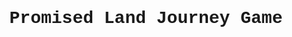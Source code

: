 <!DOCTYPE html>
<html>
    <head>
        <h1 style="font-family:'Courier New', Courier, monospace; text-align: center;">Promised Land Journey Game</h1>
        <script src="https://code.jquery.com/jquery-3.6.0.min.js" integrity="sha256-/xUj+3OJU5yExlq6GSYGSHk7tPXikynS7ogEvDej/m4=" crossorigin="anonymous"></script>
        <script src="https://cdnjs.cloudflare.com/ajax/libs/jquery-csv/1.0.11/jquery.csv.min.js"></script>
        <style media='screen' type='text/css'>
            @font-face {font-family: balbeer;src: url('fonts/Balbeer-Rustic.ttf');font-weight:400;font-weight:normal;}
            @font-face {font-family: bali;src: url('fonts/BALI\ TOLAK\ REKLAMASI.ttf');font-weight:400;font-weight:normal;}
            @font-face {font-family: balloon;src: url('fonts/Balloon\ Pops.ttf');font-weight:400;font-weight:normal;}
            @font-face {font-family: barnacle;src: url('fonts/Barnacle\ Boy\ Font\ by\ 7NTypes.otf');font-weight:400;font-weight:normal;}
            @font-face {font-family: barthowheel;src: url('fonts/Barthowheel\ Regular.ttf');font-weight:400;font-weight:normal;}
            @font-face {font-family: bavaria;src: url('fonts/Bavaria.ttf');font-weight:400;font-weight:normal;}
      </style>
        <script type="text/javascript" src="phaser.min.js"></script>
        <script type="text/javascript" src="gameState.js"></script>
        <script type="text/javascript" src="loadingScene.js"></script>
        <script type="text/javascript" src="menuScene.js"></script>
        <script type="text/javascript" src="tempInputScene.js"></script>
        <script type="text/javascript" src="hostScene.js"></script>
        <script type="text/javascript" src="joinScene.js"></script>
        <script type="text/javascript" src="triviaScene.js"></script>
        <script type="text/javascript" src="correctScene.js"></script>
        <script type="text/javascript" src="incorrectScene.js"></script>
        <script type="text/javascript" src="questions.js"></script>
        <script type="text/javascript" src="newStageScene.js"></script>
        <script type="text/javascript" src="nextPlayerScene.js"></script>
        <script type="text/javascript" src="storyLineScene.js"></script>
        <script type="text/javascript" src="victoryScene.js"></script>
        <script type="text/javascript" src="game.js"></script>
        <div id='mygame'></div> 
    </head>
    <body>
        <div style="font-family:balbeer; position:absolute; left:-1000px; visibility:hidden;">.</div>
        <div style="font-family:bali; position:absolute; left:-1000px; visibility:hidden;">.</div>
        <div style="font-family:balloon; position:absolute; left:-1000px; visibility:hidden;">.</div>
        <div style="font-family:barnacle; position:absolute; left:-1000px; visibility:hidden;">.</div>
        <div style="font-family:barthowheel; position:absolute; left:-1000px; visibility:hidden;">.</div>
        <div style="font-family:bavaria; position:absolute; left:-1000px; visibility:hidden;">.</div>
    </body>
</html>